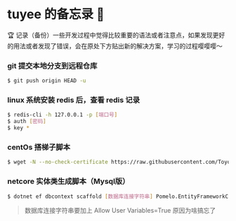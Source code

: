 # tuyee 的备忘录 📕
🏆 记录（备份）一些开发过程中觉得比较重要的语法或者注意点，如果发现更好的用法或者发现了错误，会在原处下方贴出新的解决方案，学习的过程嘤嘤嘤～

### git 提交本地分支到远程仓库
```bash
$ git push origin HEAD -u 
```

### linux 系统安装 redis 后，查看 redis 记录
```bash
$ redis-cli -h 127.0.0.1 -p [端口号]
$ auth [密码]
$ key *
```

### centOs 搭梯子脚本
```bash
$ wget -N --no-check-certificate https://raw.githubusercontent.com/ToyoDAdoubiBackup/doubi/master/ssr.sh && chmod +x ssr.sh && bash ssr.sh
```

### netcore 实体类生成脚本（Mysql版）
```bash
$ dotnet ef dbcontext scaffold [数据库连接字符串] Pomelo.EntityFrameworkCore.MySql --output-dir Models --namespace [命名空间]
```
> 数据库连接字符串要加上 Allow User Variables=True 原因为啥搞忘了


